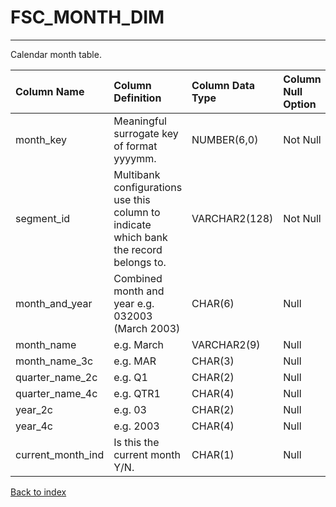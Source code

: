 # FSC_MONTH_DIM

---

Calendar month table.

| Column Name       | Column Definition                                                                      | Column Data Type   | Column Null Option   | PK   | FK   |
|:------------------|:---------------------------------------------------------------------------------------|:-------------------|:---------------------|:-----|:-----|
| month_key         | Meaningful surrogate key of format yyyymm.                                             | NUMBER(6,0)        | Not Null             | Yes  | No   |
| segment_id        | Multibank configurations use this column to indicate which bank the record belongs to. | VARCHAR2(128)      | Not Null             | Yes  | No   |
| month_and_year    | Combined month and year e.g. 032003 (March 2003)                                       | CHAR(6)            | Null                 | No   | No   |
| month_name        | e.g. March                                                                             | VARCHAR2(9)        | Null                 | No   | No   |
| month_name_3c     | e.g. MAR                                                                               | CHAR(3)            | Null                 | No   | No   |
| quarter_name_2c   | e.g. Q1                                                                                | CHAR(2)            | Null                 | No   | No   |
| quarter_name_4c   | e.g. QTR1                                                                              | CHAR(4)            | Null                 | No   | No   |
| year_2c           | e.g. 03                                                                                | CHAR(2)            | Null                 | No   | No   |
| year_4c           | e.g. 2003                                                                              | CHAR(4)            | Null                 | No   | No   |
| current_month_ind | Is this the current month Y/N.                                                         | CHAR(1)            | Null                 | No   | No   |

[Back to index](./index.md)